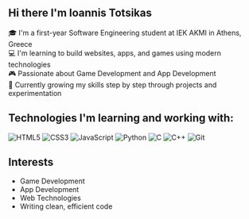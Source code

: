 ## Hi there I'm Ioannis Totsikas

🎓 I'm a first-year Software Engineering student at IEK AKMI in Athens, Greece  
💻 I'm learning to build websites, apps, and games using modern technologies  
🎮 Passionate about Game Development and App Development  
🚀 Currently growing my skills step by step through projects and experimentation

## Technologies I'm learning and working with:

![HTML5](https://img.shields.io/badge/-HTML5-333333?style=flat&logo=html5)
![CSS3](https://img.shields.io/badge/-CSS3-333333?style=flat&logo=css3)
![JavaScript](https://img.shields.io/badge/-JavaScript-333333?style=flat&logo=javascript)
![Python](https://img.shields.io/badge/-Python-333333?style=flat&logo=python)
![C](https://img.shields.io/badge/-C-333333?style=flat&logo=c)
![C++](https://img.shields.io/badge/-C++-333333?style=flat&logo=cpp)
![Git](https://img.shields.io/badge/-Git-333333?style=flat&logo=git)

## Interests
- Game Development 
- App Development 
- Web Technologies 
- Writing clean, efficient code 
